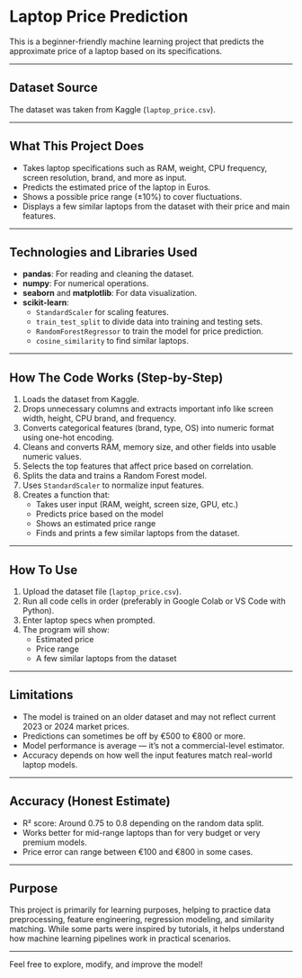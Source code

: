 # Laptop Price Prediction

This is a beginner-friendly machine learning project that predicts the approximate price of a laptop based on its specifications.

---

## Dataset Source

The dataset was taken from Kaggle (`laptop_price.csv`).

---

## What This Project Does

- Takes laptop specifications such as RAM, weight, CPU frequency, screen resolution, brand, and more as input.
- Predicts the estimated price of the laptop in Euros.
- Shows a possible price range (±10%) to cover fluctuations.
- Displays a few similar laptops from the dataset with their price and main features.

---

## Technologies and Libraries Used

- **pandas**: For reading and cleaning the dataset.
- **numpy**: For numerical operations.
- **seaborn** and **matplotlib**: For data visualization.
- **scikit-learn**:  
  - `StandardScaler` for scaling features.  
  - `train_test_split` to divide data into training and testing sets.  
  - `RandomForestRegressor` to train the model for price prediction.  
  - `cosine_similarity` to find similar laptops.

---

## How The Code Works (Step-by-Step)

1. Loads the dataset from Kaggle.
2. Drops unnecessary columns and extracts important info like screen width, height, CPU brand, and frequency.
3. Converts categorical features (brand, type, OS) into numeric format using one-hot encoding.
4. Cleans and converts RAM, memory size, and other fields into usable numeric values.
5. Selects the top features that affect price based on correlation.
6. Splits the data and trains a Random Forest model.
7. Uses `StandardScaler` to normalize input features.
8. Creates a function that:  
   - Takes user input (RAM, weight, screen size, GPU, etc.)  
   - Predicts price based on the model  
   - Shows an estimated price range  
   - Finds and prints a few similar laptops from the dataset.

---

## How To Use

1. Upload the dataset file (`laptop_price.csv`).
2. Run all code cells in order (preferably in Google Colab or VS Code with Python).
3. Enter laptop specs when prompted.
4. The program will show:  
   - Estimated price  
   - Price range  
   - A few similar laptops from the dataset

---

## Limitations

- The model is trained on an older dataset and may not reflect current 2023 or 2024 market prices.
- Predictions can sometimes be off by €500 to €800 or more.
- Model performance is average — it’s not a commercial-level estimator.
- Accuracy depends on how well the input features match real-world laptop models.

---

## Accuracy (Honest Estimate)

- R² score: Around 0.75 to 0.8 depending on the random data split.
- Works better for mid-range laptops than for very budget or very premium models.
- Price error can range between €100 and €800 in some cases.

---

## Purpose

This project is primarily for learning purposes, helping to practice data preprocessing, feature engineering, regression modeling, and similarity matching. While some parts were inspired by tutorials, it helps understand how machine learning pipelines work in practical scenarios.

---

Feel free to explore, modify, and improve the model!
